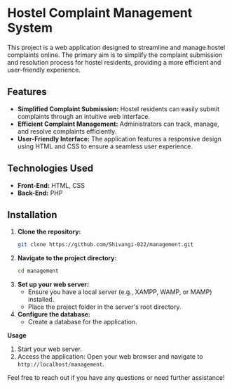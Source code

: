 # Hostel Complaint Management System

This project is a web application designed to streamline and manage hostel complaints online. The primary aim is to simplify the complaint submission and resolution process for hostel residents, providing a more efficient and user-friendly experience.

## Features

- **Simplified Complaint Submission:** Hostel residents can easily submit complaints through an intuitive web interface.
- **Efficient Complaint Management:** Administrators can track, manage, and resolve complaints efficiently.
- **User-Friendly Interface:** The application features a responsive design using HTML and CSS to ensure a seamless user experience.

## Technologies Used

- **Front-End:** HTML, CSS
- **Back-End:** PHP

## Installation

1. **Clone the repository:**
   ```bash
   git clone https://github.com/Shivangi-022/management.git
   ```
2. **Navigate to the project directory:**
   ```bash
   cd management
   ```
3. **Set up your web server:**
   - Ensure you have a local server (e.g., XAMPP, WAMP, or MAMP) installed.
   - Place the project folder in the server's root directory.
4. **Configure the database:**
   - Create a database for the application.

**Usage**

1. Start your web server.
2. Access the application:
   Open your web browser and navigate to `http://localhost/management`.

Feel free to reach out if you have any questions or need further assistance!
